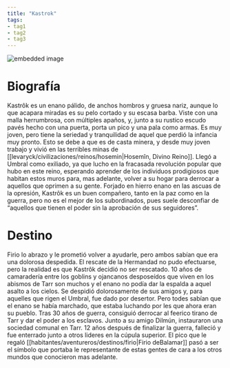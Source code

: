 ```yaml
---
title: "Kastrok"
tags:
- tag1
- tag2
- tag3
---
```


![embedded image](https://assets.legendkeeper.com/2d86a9ac-2e9e-4244-91b4-d1703785c2c1.jpg "Attachment")

# Biografía

Kastrôk es un enano pálido, de anchos hombros y gruesa nariz, aunque lo que acapara miradas es su pelo cortado y su escasa barba. Viste con una malla herrumbrosa, con múltiples apaños, y, junto a su rustico escudo pavés hecho con una puerta, porta un pico y una pala como armas. Es muy joven, pero tiene la seriedad y tranquilidad de aquel que perdió la infancia muy pronto. Esto se debe a que es de casta minera, y desde muy joven trabajo y vivió en las terribles minas de [[levaryck/civilizaciones/reinos/hosemin|Hosemîn, Divino Reino]]. Llegó a Umbral como exiliado, ya que lucho en la fracasada revolución popular que hubo en este reino, esperando aprender de los individuos prodigiosos que habitan estos muros para, mas adelante, volver a su hogar para derrocar a aquellos que oprimen a su gente. Forjado en hierro enano en las ascuas de la opresión, Kastrôk es un buen compañero, tanto en la paz como en la guerra, pero no es el mejor de los subordinados, pues suele desconfiar de “aquellos que tienen el poder sin la aprobación de sus seguidores”.

# Destino

Firio lo abrazo y le prometió volver a ayudarle, pero ambos sabían que era una dolorosa despedida. El rescate de la Hermandad no pudo efectuarse, pero la realidad es que Kastrôk decidió no ser rescatado. 10 años de camaradería entre los goblins y ojancanos desposeídos que viven en los abismos de Tarr son muchos y el enano no podía dar la espalda a aquel asalto a los cielos. Se despidió dolorosamente de sus amigos y, para aquelles que rigen el Umbral, fue dado por desertor. Pero todes sabían que el enano se había marchado, que estaba luchando por les que ahora eran su pueblo. Tras 30 años de guerra, consiguió derrocar al feerico tirano de Tarr y dar el poder a los esclavos. Junto a su amigo Dilmún, instauraron una sociedad comunal en Tarr. 12 años después de finalizar la guerra, falleció y fue enterrado junto a otros lideres en la cúpula superior. El pico que le regaló [[habitantes/aventureros/destinos/firio|Firio deBalamar]] pasó a ser el símbolo que portaba le representante de estas gentes de cara a los otros mundos que conocieron mas adelante.